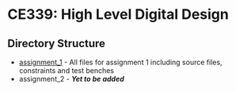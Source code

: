 # CE339: High Level Digital Design

## Directory Structure

- [assignment_1](./assignment_1/) - All files for assignment 1 including source files, constraints and test benches
- assignment_2 - ***Yet to be added***